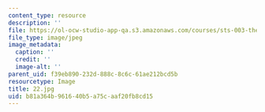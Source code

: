```yaml
---
content_type: resource
description: ''
file: https://ol-ocw-studio-app-qa.s3.amazonaws.com/courses/sts-003-the-rise-of-modern-science-fall-2010/b81a364b961640b5a75caaf20fb8cd15_22.jpg
file_type: image/jpeg
image_metadata:
  caption: ''
  credit: ''
  image-alt: ''
parent_uid: f39eb890-232d-888c-8c6c-61ae212bcd5b
resourcetype: Image
title: 22.jpg
uid: b81a364b-9616-40b5-a75c-aaf20fb8cd15
---
```


